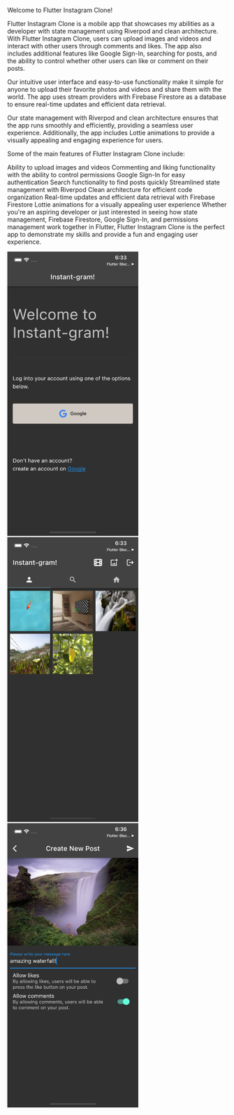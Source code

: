 Welcome to Flutter Instagram Clone!

Flutter Instagram Clone is a mobile app that showcases my abilities as a developer with state management using Riverpod and clean architecture. With Flutter Instagram Clone, users can upload images and videos and interact with other users through comments and likes. The app also includes additional features like Google Sign-In, searching for posts, and the ability to control whether other users can like or comment on their posts.

Our intuitive user interface and easy-to-use functionality make it simple for anyone to upload their favorite photos and videos and share them with the world. The app uses stream providers with Firebase Firestore as a database to ensure real-time updates and efficient data retrieval.

Our state management with Riverpod and clean architecture ensures that the app runs smoothly and efficiently, providing a seamless user experience. Additionally, the app includes Lottie animations to provide a visually appealing and engaging experience for users.

Some of the main features of Flutter Instagram Clone include:

Ability to upload images and videos
Commenting and liking functionality with the ability to control permissions
Google Sign-In for easy authentication
Search functionality to find posts quickly
Streamlined state management with Riverpod
Clean architecture for efficient code organization
Real-time updates and efficient data retrieval with Firebase Firestore
Lottie animations for a visually appealing user experience
Whether you're an aspiring developer or just interested in seeing how state management, Firebase Firestore, Google Sign-In, and permissions management work together in Flutter, Flutter Instagram Clone is the perfect app to demonstrate my skills and provide a fun and engaging user experience.

<p float="left">
  <img src="login-screen.png" alt="" width="300" />
  <img src="main-screen.png" alt="" width="300" />
  <img src="new-post-screen.png" alt="" width="300" />

</p>
